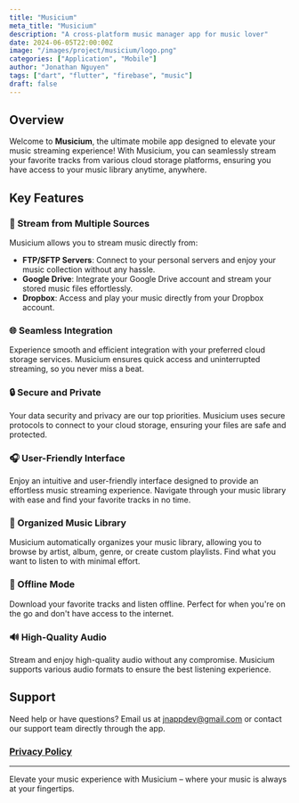 ```yaml
---
title: "Musicium"
meta_title: "Musicium"
description: "A cross-platform music manager app for music lover"
date: 2024-06-05T22:00:00Z
image: "/images/project/musicium/logo.png"
categories: ["Application", "Mobile"]
author: "Jonathan Nguyen"
tags: ["dart", "flutter", "firebase", "music"]
draft: false
---
```


## Overview

Welcome to **Musicium**, the ultimate mobile app designed to elevate your music streaming experience! With Musicium, you can seamlessly stream your favorite tracks from various cloud storage platforms, ensuring you have access to your music library anytime, anywhere.

## Key Features

### 🎵 Stream from Multiple Sources
Musicium allows you to stream music directly from:
- **FTP/SFTP Servers**: Connect to your personal servers and enjoy your music collection without any hassle.
- **Google Drive**: Integrate your Google Drive account and stream your stored music files effortlessly.
- **Dropbox**: Access and play your music directly from your Dropbox account.

### 🌐 Seamless Integration
Experience smooth and efficient integration with your preferred cloud storage services. Musicium ensures quick access and uninterrupted streaming, so you never miss a beat.

### 🔒 Secure and Private
Your data security and privacy are our top priorities. Musicium uses secure protocols to connect to your cloud storage, ensuring your files are safe and protected.

### 🎧 User-Friendly Interface
Enjoy an intuitive and user-friendly interface designed to provide an effortless music streaming experience. Navigate through your music library with ease and find your favorite tracks in no time.

### 📁 Organized Music Library
Musicium automatically organizes your music library, allowing you to browse by artist, album, genre, or create custom playlists. Find what you want to listen to with minimal effort.

### 🌙 Offline Mode
Download your favorite tracks and listen offline. Perfect for when you're on the go and don't have access to the internet.

### 🔊 High-Quality Audio
Stream and enjoy high-quality audio without any compromise. Musicium supports various audio formats to ensure the best listening experience.

## Support

Need help or have questions? Email us at jnappdev@gmail.com or contact our support team directly through the app.


### [Privacy Policy](/privacy/musicium)
---

Elevate your music experience with Musicium – where your music is always at your fingertips.
